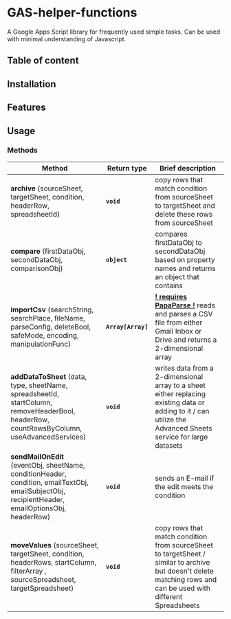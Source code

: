 # GAS-helper-functions

A Google Apps Script library for frequently used simple tasks. Can be used with minimal understanding of Javascript.

## Table of content

## Installation

## Features

## Usage

### Methods

| Method | Return type | Brief description |
| --- | --- | --- |
| **archive** (sourceSheet, targetSheet, condition, headerRow, spreadsheetId) | <code>**void**</code> | copy rows that match condition from sourceSheet to targetSheet and delete these rows from sourceSheet
| **compare** (firstDataObj, secondDataObj, comparisonObj) | <code>**object**</code> | compares firstDataObj to secondDataObj based on property names and returns an object that contains 
| **importCsv** (searchString, searchPlace, fileName, parseConfig, deleteBool, safeMode, encoding, manipulationFunc) | <code>**Array[Array]**</code> | [**! requires PapaParse !**](https://github.com/mholt/PapaParse) reads and parses a CSV file from either Gmail Inbox or Drive and returns a 2-dimensional array |
| **addDataToSheet** (data, type, sheetName, spreadsheetId, startColumn, removeHeaderBool, headerRow, countRowsByColumn, useAdvancedServices) | <code>**void**</code> | writes data from a 2-dimensional array to a sheet either replacing existing data or adding to it / can utilize the Advanced Sheets service for large datasets |
| **sendMailOnEdit** (eventObj, sheetName, conditionHeader, condition, emailTextObj, emailSubjectObj, recipientHeader, emailOptionsObj, headerRow) | <code>**void**</code> | sends an E-mail if the edit meets the condition |
| **moveValues** (sourceSheet, targetSheet, condition, headerRows, startColumn, filterArray , sourceSpreadsheet, targetSpreadsheet)  | <code>**void**</code> | copy rows that match condition from sourceSheet to targetSheet / similar to archive but doesn't delete matching rows and can be used with  different Spreadsheets